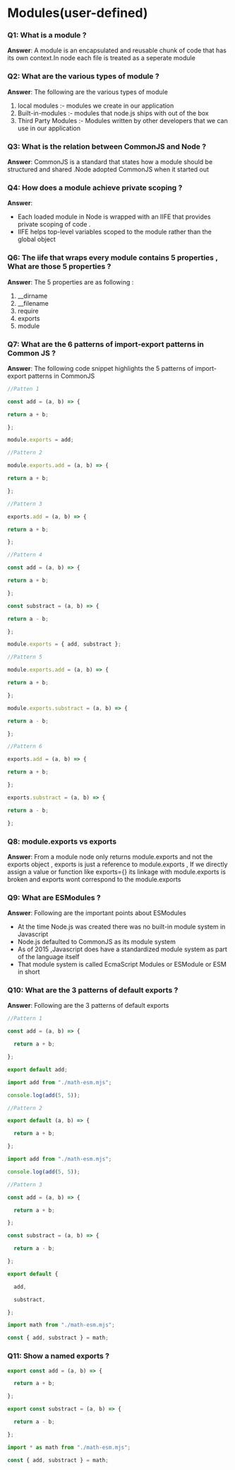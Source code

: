 # Modules(user-defined)

### Q1: What is a module ? 

**Answer**: A module is an encapsulated and reusable chunk of code that has its own context.In node each file is treated as a seperate module 

### Q2: What are the various types of module ? 

**Answer**: The following are the various types of module

1. local modules :- modules we create in our application
2. Built-in-modules :- modules that node.js ships with out of the box
3. Third Party Modules :- Modules written by other developers that we can use in our application

### Q3: What is the relation between CommonJS and Node ? 

**Answer**: CommonJS is a standard that states how a module should be structured and shared .Node adopted CommonJS when it started out

### Q4: How does a module achieve private scoping ? 

**Answer**: 

- Each loaded module in Node is wrapped with an IIFE that provides private scoping of code .
- IIFE helps top-level variables scoped to the module rather than the global object

### Q6: The iife that wraps every module contains 5 properties , What are those 5 properties ? 

**Answer**: The 5 properties are as following :

1. __dirname
2. __filename
3. require
4. exports
5. module

### Q7: What are the 6 patterns of import-export patterns in Common JS ? 

**Answer**: The following code snippet highlights the 5 patterns of import-export patterns in CommonJS

```javascript
//Patten 1

const add = (a, b) => {

return a + b;

};

module.exports = add;

//Pattern 2

module.exports.add = (a, b) => {

return a + b;

};

//Pattern 3

exports.add = (a, b) => {

return a + b;

};

//Pattern 4

const add = (a, b) => {

return a + b;

};

const substract = (a, b) => {

return a - b;

};

module.exports = { add, substract };

//Pattern 5

module.exports.add = (a, b) => {

return a + b;

};

module.exports.substract = (a, b) => {

return a - b;

};

//Pattern 6

exports.add = (a, b) => {

return a + b;

};

exports.substract = (a, b) => {

return a - b;

};


```

### Q8: module.exports vs exports 

**Answer**: From a module node only returns module.exports and not the exports object , exports is just a reference to module.exports , If we directly assign a value or function like exports={} its linkage with module.exports is broken  and exports wont correspond to the module.exports  

### Q9: What are ESModules ? 

**Answer**: Following are the important points about ESModules 

- At the time Node.js was created there was no built-in module system in Javascript
- Node.js defaulted to CommonJS as its module system
- As of 2015 ,Javascript does have a standardized module system as part of the language itself
- That module system is called EcmaScript Modules or ESModule or ESM in short

### Q10: What are the 3 patterns of default exports ? 

**Answer**: Following are the 3 patterns of default exports 

```javascript
//Pattern 1

const add = (a, b) => {

  return a + b;

};

export default add;

import add from "./math-esm.mjs";

console.log(add(5, 5));

//Pattern 2

export default (a, b) => {

  return a + b;

};

import add from "./math-esm.mjs";

console.log(add(5, 5));

//Pattern 3

const add = (a, b) => {

  return a + b;

};

const substract = (a, b) => {

  return a - b;

};

export default {

  add,

  substract,

};

import math from "./math-esm.mjs";

const { add, substract } = math;
```

### Q11: Show a named exports ?

```javascript
export const add = (a, b) => {

  return a + b;

};

export const substract = (a, b) => {

  return a - b;

};

import * as math from "./math-esm.mjs";

const { add, substract } = math;
```


